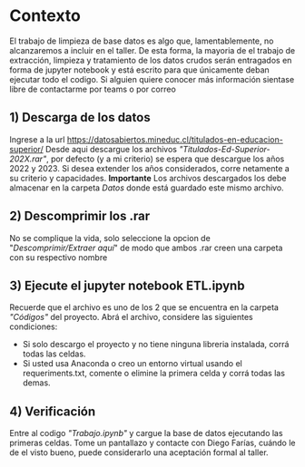 # Contexto
El trabajo de limpieza de base datos es algo que, lamentablemente, no alcanzaremos a incluir en el taller.
De esta forma, la mayoria de el trabajo de extracción, limpieza y tratamiento de los datos crudos serán entragados en forma de jupyter notebook y está escrito para que únicamente deban ejecutar todo el codigo.
Si alguien quiere conocer más información sientase libre de contactarme por teams o por correo

## 1) Descarga de los datos

Ingrese a la url https://datosabiertos.mineduc.cl/titulados-en-educacion-superior/ 
Desde aqui descargue los archivos *"Titulados-Ed-Superior-202X.rar"*, por defecto (y a mi criterio) se espera que descargue los años 2022 y 2023. Si desea extender los años considerados, corre netamente a su criterio y capacidades.
**Importante** Los archivos descargados los debe almacenar en la carpeta *Datos* donde está guardado este mismo archivo.

## 2) Descomprimir los .rar

No se complique la vida, solo seleccione la opcion de "*Descomprimir/Extraer aquí*" de modo que ambos .rar creen una carpeta con su respectivo nombre

## 3) Ejecute el jupyter notebook ETL.ipynb

Recuerde que el archivo es uno de los 2 que se encuentra en la carpeta *"Códigos"* del proyecto. Abrá el archivo, considere las siguientes condiciones:

- Si solo descargo el proyecto y no tiene ninguna libreria instalada, corrá todas las celdas.
- Si usted usa Anaconda o creo un entorno virtual usando el requeriments.txt, comente o elimine la primera celda y corrá todas las demas.

## 4) Verificación

Entre al codigo *"Trabajo.ipynb"* y cargue la base de datos ejecutando las primeras celdas. Tome un pantallazo y contacte con Diego Farías, cuándo le de el visto bueno, puede considerarlo una aceptación formal al taller.